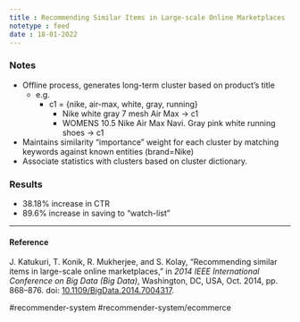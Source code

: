 ```yaml
---
title : Recommending Similar Items in Large-scale Online Marketplaces
notetype : feed
date : 18-01-2022
---
```



### Notes

- Offline process, generates long-term cluster based on product’s title
	- e.g.
		- c1 = {nike, air-max, white, gray, running}
			- Nike white gray 7 mesh Air Max -> c1
			- WOMENS 10.5 Nike Air Max Navi. Gray pink white running shoes -> c1
- Maintains similarity “importance” weight for each cluster by matching keywords against known entities (brand=Nike)
- Associate statistics with clusters based on cluster dictionary.



### Results

- 38.18% increase in CTR
- 89.6% increase in saving to “watch-list”



---

#### Reference

J. Katukuri, T. Konik, R. Mukherjee, and S. Kolay, “Recommending similar items in large-scale online marketplaces,” in _2014 IEEE International Conference on Big Data (Big Data)_, Washington, DC, USA, Oct. 2014, pp. 868–876. doi: [10.1109/BigData.2014.7004317](https://doi.org/10.1109/BigData.2014.7004317).


#recommender-system  #recommender-system/ecommerce 